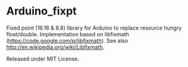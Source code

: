 Arduino_fixpt
=============

Fixed point (16.16 & 8.8) library for Arduino to replace resource hungry float/double.
Implementation based on libfixmath (https://code.google.com/p/libfixmath).
See also http://en.wikipedia.org/wiki/Libfixmath.

Released under MIT License.
